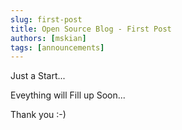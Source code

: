 ```yaml
---
slug: first-post
title: Open Source Blog - First Post
authors: [mskian]
tags: [announcements]
---
```


Just a Start...

Eveything will Fill up Soon...

Thank you :-)
